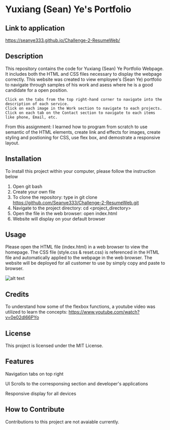 # Yuxiang (Sean) Ye's Portfolio
## Link to application 
https://seanye333.github.io/Challenge-2-ResumeWeb/

## Description
This repository contains the code for Yuxiang (Sean) Ye Portfolio Webpage. It includes both the HTML and CSS files necessary to display the webpage correctly.
This website was created to view employee's (Sean Ye) portfolio to navigate through samples of his work and asess where he is a good candidate for a open position. 

    Click on the tabs from the top right-hand corner to navigate into the description of each service. 
    Click on each image in the Work section to navigate to each projects. 
    Click on each tab on the Contact section to navigate to each items like phone, Email, etc. 

From this assignment: I learned how to program from scratch to use semantic of the HTML elements, create link and effects for images, create styling and postioning for CSS, use flex box, and demostrate a responsive layout. 

## Installation
To install this project within your computer, please follow the instruction below
1. Open git bash
2. Create your own file
3. To clone the repository: type in git clone https://github.com/Seanye333/Challenge-2-ResumeWeb.git
4. Navigate to the project directory: cd <project_directory>
5. Open the file in the web browser: open index.html
6. Website will display on your default browser

## Usage
Please open the HTML file (index.html) in a web browser to view the homepage. The CSS file (style.css & reset.css) is referenced in the HTML file and automatically applied to the webpage in the web browser. The website will be deployed for all customer to use by simply copy and paste to browser.

![alt text](assets/images/_C__Users_seany_bootcamp_Challenge-2-Resume-Web_index.html.png)

## Credits
To understand how some of the flexbox functions, a youtube video was utilized to learn the concepts: https://www.youtube.com/watch?v=0e02dl66PYo

## License
This project is licensed under the MIT License.

## Features

Navigation tabs on top right 

UI Scrolls to the corresponsing section and developer's applications

Responsive display for all devices 

## How to Contribute
Contributions to this project are not avaiable currently.
